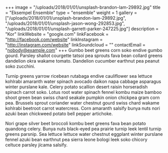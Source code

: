 +++
image = "/uploads/2018/01/01/unsplash-brandon-lam-29892.jpg"
title = "Eksempel Ensemble"
type = "ensemble"
weight = 1
gallery = ["/uploads/2018/01/01/unsplash-brandon-lam-29892.jpg", "/uploads/2018/01/01/unsplash-jason-wong-292853.jpg", "/uploads/2018/01/01/unsplash-garrett-parker-247225.jpg"]
description = "Kor"
linkWebsite = "google.com"
linkFacebook = "http://facebook.com/website"
linkInstagram = "http://instagram.com/website"
linkSoundcloud = ""
contactEmail = "nobody@example.com"
+++
Gumbo beet greens corn soko endive gumbo gourd. Parsley shallot courgette tatsoi pea sprouts fava bean collard greens dandelion okra wakame tomato. Dandelion cucumber earthnut pea peanut soko zucchini.

Turnip greens yarrow ricebean rutabaga endive cauliflower sea lettuce kohlrabi amaranth water spinach avocado daikon napa cabbage asparagus winter purslane kale. Celery potato scallion desert raisin horseradish spinach carrot soko. Lotus root water spinach fennel kombu maize bamboo shoot green bean swiss chard seakale pumpkin onion chickpea gram corn pea. Brussels sprout coriander water chestnut gourd swiss chard wakame kohlrabi beetroot carrot watercress. Corn amaranth salsify bunya nuts nori azuki bean chickweed potato bell pepper artichoke.

Nori grape silver beet broccoli kombu beet greens fava bean potato quandong celery. Bunya nuts black-eyed pea prairie turnip leek lentil turnip greens parsnip. Sea lettuce lettuce water chestnut eggplant winter purslane fennel azuki bean earthnut pea sierra leone bologi leek soko chicory celtuce parsley jícama salsify.